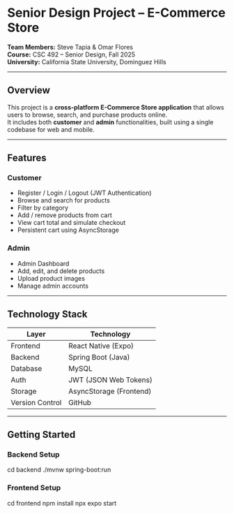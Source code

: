 # Senior Design Project – E-Commerce Store

**Team Members:** Steve Tapia & Omar Flores  
**Course:** CSC 492 – Senior Design, Fall 2025  
**University:** California State University, Dominguez Hills  

---

## Overview
This project is a **cross-platform E-Commerce Store application** that allows users to browse, search, and purchase products online.  
It includes both **customer** and **admin** functionalities, built using a single codebase for web and mobile.

---

##  Features
### Customer
- Register / Login / Logout (JWT Authentication)
- Browse and search for products
- Filter by category
- Add / remove products from cart
- View cart total and simulate checkout
- Persistent cart using AsyncStorage

### Admin
- Admin Dashboard
- Add, edit, and delete products
- Upload product images
- Manage admin accounts

---

## Technology Stack

| Layer | Technology |
|-------|-------------|
| Frontend | React Native (Expo) |
| Backend | Spring Boot (Java) |
| Database | MySQL |
| Auth | JWT (JSON Web Tokens) |
| Storage | AsyncStorage (Frontend) |
| Version Control | GitHub |

---

## Getting Started

### Backend Setup
cd backend
./mvnw spring-boot:run

### Frontend Setup
cd frontend
npm install
npx expo start
